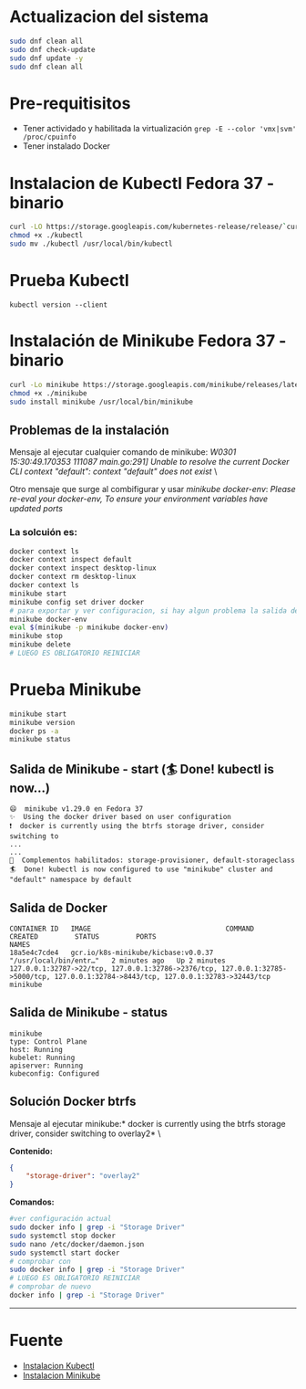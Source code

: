 # Actualizacion del sistema

```bash
sudo dnf clean all
sudo dnf check-update
sudo dnf update -y
sudo dnf clean all
```
# Pre-requitisitos

- Tener actividado y habilitada la virtualización `grep -E --color 'vmx|svm' /proc/cpuinfo`
- Tener instalado Docker


# Instalacion de Kubectl Fedora 37 - binario

```bash
curl -LO https://storage.googleapis.com/kubernetes-release/release/`curl -s https://storage.googleapis.com/kubernetes-release/release/stable.txt`/bin/linux/amd64/kubectl
chmod +x ./kubectl
sudo mv ./kubectl /usr/local/bin/kubectl
```

# Prueba Kubectl

`kubectl version --client`


# Instalación de Minikube Fedora 37 - binario

``` bash
curl -Lo minikube https://storage.googleapis.com/minikube/releases/latest/minikube-linux-amd64
chmod +x ./minikube
sudo install minikube /usr/local/bin/minikube
```

## Problemas de la instalación

Mensaje al ejecutar cualquier comando de minikube: *W0301 15:30:49.170353  111087 main.go:291] Unable to resolve the current Docker CLI context "default": context "default" does not exist* \

Otro mensaje que surge al combifigurar y usar *minikube docker-env*: *Please re-eval your docker-env, To ensure your environment variables have updated ports*

### La solcuión es:

```bash
docker context ls
docker context inspect default
docker context inspect desktop-linux
docker context rm desktop-linux
docker context ls
minikube start 
minikube config set driver docker
# para exportar y ver configuracion, si hay algun problema la salida del comando recomienda ejecutar el eval
minikube docker-env  
eval $(minikube -p minikube docker-env)
minikube stop
minikube delete
# LUEGO ES OBLIGATORIO REINICIAR
```

# Prueba Minikube

```bash
minikube start
minikube version
docker ps -a
minikube status
```

## Salida de Minikube - start (🏄  Done! kubectl is now...)

```text
😄  minikube v1.29.0 en Fedora 37
✨  Using the docker driver based on user configuration
❗  docker is currently using the btrfs storage driver, consider switching to
...
...
🌟  Complementos habilitados: storage-provisioner, default-storageclass
🏄  Done! kubectl is now configured to use "minikube" cluster and "default" namespace by default
```

## Salida de Docker

```text
CONTAINER ID   IMAGE                                 COMMAND                  CREATED         STATUS         PORTS                                                                                                                                  NAMES
18a5e4c7cde4   gcr.io/k8s-minikube/kicbase:v0.0.37   "/usr/local/bin/entr…"   2 minutes ago   Up 2 minutes   127.0.0.1:32787->22/tcp, 127.0.0.1:32786->2376/tcp, 127.0.0.1:32785->5000/tcp, 127.0.0.1:32784->8443/tcp, 127.0.0.1:32783->32443/tcp   minikube
```

## Salida de Minikube - status

```text
minikube
type: Control Plane
host: Running
kubelet: Running
apiserver: Running
kubeconfig: Configured
```

## Solución Docker btrfs

Mensaje al ejecutar minikube:* docker is currently using the btrfs storage driver, consider switching to overlay2* \


**Contenido:**

```json
{
    "storage-driver": "overlay2"
}
```

**Comandos:**

```bash
#ver configuración actual
sudo docker info | grep -i "Storage Driver"
sudo systemctl stop docker
sudo nano /etc/docker/daemon.json
sudo systemctl start docker
# comprobar con
sudo docker info | grep -i "Storage Driver"
# LUEGO ES OBLIGATORIO REINICIAR
# comprobar de nuevo
docker info | grep -i "Storage Driver"
```

***

# Fuente

- [Instalacion Kubectl](https://k8s-docs.netlify.app/en/docs/tasks/tools/install-kubectl/)
- [Instalacion Minikube](https://k8s-docs.netlify.app/en/docs/tasks/tools/install-minikube/)


